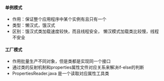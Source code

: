 
 #### 单例模式
 * 作用：保证整个应用程序中某个实例有且只有一个
 * 类型：懒汉式，饿汉式
 * 区别：饿汉式类加载速度较快，而且线程安全，
        懒汉模式加载类比较慢，线程不安全
 
 
 #### 工厂模式
 * 作用批量生产不同对象，但是类都是实现同一个接口
 * 通过类的反射机制和properties属性文件对应关系来解决if-else的判断
 * PropertiesReader.java 是一个读取对应属性工具类